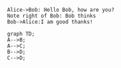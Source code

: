```seq
Alice->Bob: Hello Bob, how are you?
Note right of Bob: Bob thinks
Bob->Alice:I am good thanks!
```
```mermaid
graph TD;
A-->B;
A-->C; 
B-->D;
C-->D;
```
